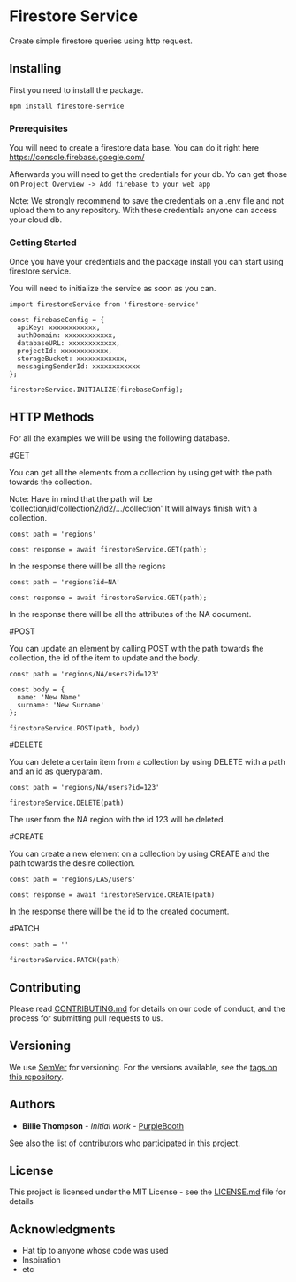 
# Firestore Service

Create simple firestore queries using http request.

## Installing

First you need to install the package.

```
npm install firestore-service
```

### Prerequisites

You will need to create a firestore data base. You can do it right here https://console.firebase.google.com/

Afterwards you will need to get the credentials for your db. Yo can get those on `Project Overview -> Add firebase to your web app`

Note: We strongly recommend to save the credentials on a .env file and not upload them to any repository. With these credentials anyone can access your cloud db.

### Getting Started

Once you have your credentials and the package install you can start using firestore service.

You will need to initialize the service as soon as you can.

```
import firestoreService from 'firestore-service'

const firebaseConfig = {
  apiKey: xxxxxxxxxxxx,
  authDomain: xxxxxxxxxxxx,
  databaseURL: xxxxxxxxxxxx,
  projectId: xxxxxxxxxxxx,
  storageBucket: xxxxxxxxxxxx,
  messagingSenderId: xxxxxxxxxxxx
};

firestoreService.INITIALIZE(firebaseConfig);

```

## HTTP Methods

For all the examples we will be using the following database.

#GET

You can get all the elements from a collection by using get with the path towards the collection.

Note: Have in mind that the path will be 'collection/id/collection2/id2/.../collection'
It will always finish with a collection.

```
const path = 'regions'

const response = await firestoreService.GET(path);
```

In the response there will be all the regions

```
const path = 'regions?id=NA'

const response = await firestoreService.GET(path);
```

In the response there will be all the attributes of the NA document.


#POST

You can update an element by calling POST with the path towards the collection, the id of the item to update and the body.

```
const path = 'regions/NA/users?id=123'

const body = {
  name: 'New Name'
  surname: 'New Surname'
};

firestoreService.POST(path, body)
```

#DELETE

You can delete a certain item from a collection by using DELETE with a path and an id as queryparam.

```
const path = 'regions/NA/users?id=123'

firestoreService.DELETE(path)
```

The user from the NA region with the id 123 will be deleted.


#CREATE

You can create a new element on a collection by using CREATE and the path towards the desire collection.

```
const path = 'regions/LAS/users'

const response = await firestoreService.CREATE(path)
```

In the response there will be the id to the created document.

#PATCH

```
const path = ''

firestoreService.PATCH(path)
```

## Contributing

Please read [CONTRIBUTING.md](https://gist.github.com/PurpleBooth/b24679402957c63ec426) for details on our code of conduct, and the process for submitting pull requests to us.

## Versioning

We use [SemVer](http://semver.org/) for versioning. For the versions available, see the [tags on this repository](https://github.com/your/project/tags).

## Authors

* **Billie Thompson** - *Initial work* - [PurpleBooth](https://github.com/PurpleBooth)

See also the list of [contributors](https://github.com/your/project/contributors) who participated in this project.

## License

This project is licensed under the MIT License - see the [LICENSE.md](LICENSE.md) file for details

## Acknowledgments

* Hat tip to anyone whose code was used
* Inspiration
* etc
